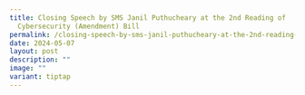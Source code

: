 ```yaml
---
title: Closing Speech by SMS Janil Puthucheary at the 2nd Reading of
  Cybersecurity (Amendment) Bill
permalink: /closing-speech-by-sms-janil-puthucheary-at-the-2nd-reading-of-cybersecurity-amendment-bill/
date: 2024-05-07
layout: post
description: ""
image: ""
variant: tiptap
---
```

